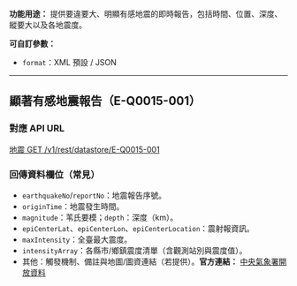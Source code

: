 **功能用途：** 提供要違要大、明顯有感地震的即時報告，包括時間、位置、深度、縱要大以及各地震度。

**可自訂參數：**
- `format`：XML 預設 / JSON



---

## 顯著有感地震報告（E-Q0015-001）

### 對應 API URL
[地震 GET /v1/rest/datastore/E-Q0015-001](https://opendata.cwa.gov.tw/dist/opendata-swagger.html?urls.primaryName=openAPI#/%E5%9C%B0%E9%9C%87/get_v1_rest_datastore_E-Q0015-001)



### 回傳資料欄位（常見）
- `earthquakeNo`/`reportNo`：地震報告序號。
- `originTime`：地震發生時間。
- `magnitude`：苇氏要模；`depth`：深度（km）。
- `epiCenterLat`、`epiCenterLon`、`epiCenterLocation`：震射報資訊。
- `maxIntensity`：全臺最大震度。
- `intensityArray`：各縣市/鄉鎮震度清單（含觀測站別與震度值）。
- 其他：觸發機制、備註與地圖/圖資連結（若提供）。**官方連結：** [中央氣象署開放資料](https://opendata.cwa.gov.tw/dataset/earthquake/E-A0015-001)